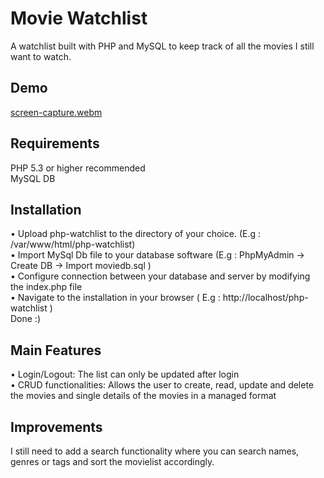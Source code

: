 # Movie Watchlist
A watchlist built with PHP and MySQL to keep track of all the movies I still want to watch.

## Demo
[screen-capture.webm](https://user-images.githubusercontent.com/102907651/191039397-8952f612-3275-49ac-9a7c-d4465d9eb875.webm)

## Requirements
PHP 5.3 or higher recommended  
MySQL DB

## Installation
• Upload php-watchlist to the directory of your choice. (E.g : /var/www/html/php-watchlist)  
• Import MySql Db file to your database software (E.g : PhpMyAdmin -> Create DB -> Import moviedb.sql )  
• Configure connection between your database and server by modifying the index.php file  
• Navigate to the installation in your browser ( E.g : http://localhost/php-watchlist )  
Done :)

## Main Features
• Login/Logout: The list can only be updated after login  
• CRUD functionalities: Allows the user to create, read, update and delete the movies and single details of the movies in a managed format  

## Improvements
I still need to add a search functionality where you can search names, genres or tags and sort the movielist accordingly.  
